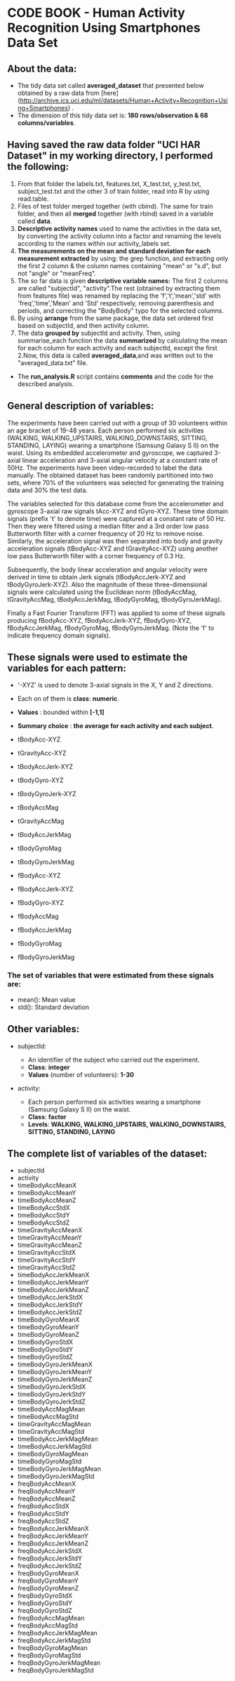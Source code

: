 # CODE BOOK - Human Activity Recognition Using Smartphones Data Set 


## About the data:

  - The tidy data set called **averaged_dataset** that presented below obtained by a raw data from [here] (http://archive.ics.uci.edu/ml/datasets/Human+Activity+Recognition+Using+Smartphones) .
  - The dimension of this tidy data set is: **180 rows/observation & 68 columns/variables**.

  
## Having saved the raw data folder "UCI HAR Dataset" in my working directory, I performed the following:

  1. From that folder the labels.txt, features.txt, X_test.txt, y_test.txt, subject_test.txt and the other 3 of train folder, read into R by using read.table.
  2. Files of test folder merged together (with cbind). The same for train folder, and then all **merged** together (with rbind) saved in a variable called **data**.
  3. **Descriptive activity names** used to name the activities in the data set, by converting the activity column into a factor and renaming the levels according to the names within our activity_labels set.
  4. **The measurements on the mean and standard deviation for each measurement extracted** by using: the grep function, and extracting only the first 2 column & the column names containing "mean" or "s.d", but not "angle" or "meanFreq".
  5. The so far data is given **descriptive variable names:** The first 2 columns are called "subjectId", "activity".The rest (obtained by extracting them from features file) was renamed by replacing the 'f','t','mean','std' with 'freq','time','Mean' and 'Std' respectively, removing parenthesis and periods, and correcting the "BodyBody" typo for the selected columns. 
  6. By using **arrange** from the same package, the data set ordered first based on subjectId, and then activity column.
  7. The data **grouped by** subjectId and activity. Then, using summarise_each function the data **summarized** by calculating the mean for each column for each activity and each subjectId, except the first 2.Now, this data is called **averaged_data**,and was written out to the "averaged_data.txt" file.
  
  - The **run_analysis.R** script contains **comments** and the code for the described analysis. 

  
 
## General description of variables:

The experiments have been carried out with a group of 30 volunteers within an age bracket of 19-48 years. Each person performed six activities (WALKING, WALKING_UPSTAIRS, WALKING_DOWNSTAIRS, SITTING, STANDING, LAYING) wearing a smartphone (Samsung Galaxy S II) on the waist. Using its embedded accelerometer and gyroscope, we captured 3-axial linear acceleration and 3-axial angular velocity at a constant rate of 50Hz. The experiments have been video-recorded to label the data manually. The obtained dataset has been randomly partitioned into two sets, where 70% of the volunteers was selected for generating the training data and 30% the test data. 

The variables selected for this database come from the accelerometer and gyroscope 3-axial raw signals tAcc-XYZ and tGyro-XYZ. These time domain signals (prefix 't' to denote time) were captured at a constant rate of 50 Hz. Then they were filtered using a median filter and a 3rd order low pass Butterworth filter with a corner frequency of 20 Hz to remove noise. Similarly, the acceleration signal was then separated into body and gravity acceleration signals (tBodyAcc-XYZ and tGravityAcc-XYZ) using another low pass Butterworth filter with a corner frequency of 0.3 Hz. 

Subsequently, the body linear acceleration and angular velocity were derived in time to obtain Jerk signals (tBodyAccJerk-XYZ and tBodyGyroJerk-XYZ). Also the magnitude of these three-dimensional signals were calculated using the Euclidean norm (tBodyAccMag, tGravityAccMag, tBodyAccJerkMag, tBodyGyroMag, tBodyGyroJerkMag). 

Finally a Fast Fourier Transform (FFT) was applied to some of these signals producing fBodyAcc-XYZ, fBodyAccJerk-XYZ, fBodyGyro-XYZ, fBodyAccJerkMag, fBodyGyroMag, fBodyGyroJerkMag. (Note the 'f' to indicate frequency domain signals). 


## These signals were used to estimate the variables for each pattern:  
 - '-XYZ' is used to denote 3-axial signals in the X, Y and Z directions.
 - Each on of them is **class**: **numeric**.
 - **Values** : bounded within **[-1,1]**
 - **Summary choice** : **the average for each activity and each subject**.

   
  - tBodyAcc-XYZ
  - tGravityAcc-XYZ
  - tBodyAccJerk-XYZ
  - tBodyGyro-XYZ
  - tBodyGyroJerk-XYZ
  - tBodyAccMag
  - tGravityAccMag
  - tBodyAccJerkMag
  - tBodyGyroMag
  - tBodyGyroJerkMag
  - fBodyAcc-XYZ
  - fBodyAccJerk-XYZ
  - fBodyGyro-XYZ
  - fBodyAccMag
  - fBodyAccJerkMag
  - fBodyGyroMag
  - fBodyGyroJerkMag



### The set of variables that were estimated from these signals are: 
  - mean(): Mean value
  - std(): Standard deviation



## Other variables:
  - subjectId:
    - An identifier of the subject who carried out the experiment.
    - **Class**: **integer**
	- **Values** (number of volunteers): **1-30**
			   
  - activity: 
    - Each person performed six activities wearing a smartphone (Samsung Galaxy S II) on the waist.
    - **Class**: **factor**
	- **Levels**: **WALKING, WALKING_UPSTAIRS, WALKING_DOWNSTAIRS, SITTING, STANDING, LAYING**

			  
			  
## The complete list of variables of the dataset:

* subjectId
* activity
* timeBodyAccMeanX
* timeBodyAccMeanY
* timeBodyAccMeanZ
* timeBodyAccStdX
* timeBodyAccStdY
* timeBodyAccStdZ
* timeGravityAccMeanX
* timeGravityAccMeanY
* timeGravityAccMeanZ
* timeGravityAccStdX
* timeGravityAccStdY
* timeGravityAccStdZ
* timeBodyAccJerkMeanX
* timeBodyAccJerkMeanY
* timeBodyAccJerkMeanZ
* timeBodyAccJerkStdX
* timeBodyAccJerkStdY
* timeBodyAccJerkStdZ
* timeBodyGyroMeanX
* timeBodyGyroMeanY
* timeBodyGyroMeanZ
* timeBodyGyroStdX
* timeBodyGyroStdY
* timeBodyGyroStdZ
* timeBodyGyroJerkMeanX
* timeBodyGyroJerkMeanY
* timeBodyGyroJerkMeanZ
* timeBodyGyroJerkStdX
* timeBodyGyroJerkStdY
* timeBodyGyroJerkStdZ
* timeBodyAccMagMean
* timeBodyAccMagStd
* timeGravityAccMagMean
* timeGravityAccMagStd
* timeBodyAccJerkMagMean
* timeBodyAccJerkMagStd
* timeBodyGyroMagMean
* timeBodyGyroMagStd
* timeBodyGyroJerkMagMean
* timeBodyGyroJerkMagStd
* freqBodyAccMeanX
* freqBodyAccMeanY
* freqBodyAccMeanZ
* freqBodyAccStdX
* freqBodyAccStdY
* freqBodyAccStdZ
* freqBodyAccJerkMeanX
* freqBodyAccJerkMeanY
* freqBodyAccJerkMeanZ
* freqBodyAccJerkStdX
* freqBodyAccJerkStdY
* freqBodyAccJerkStdZ
* freqBodyGyroMeanX
* freqBodyGyroMeanY
* freqBodyGyroMeanZ
* freqBodyGyroStdX
* freqBodyGyroStdY
* freqBodyGyroStdZ
* freqBodyAccMagMean
* freqBodyAccMagStd
* freqBodyAccJerkMagMean
* freqBodyAccJerkMagStd
* freqBodyGyroMagMean
* freqBodyGyroMagStd
* freqBodyGyroJerkMagMean
* freqBodyGyroJerkMagStd

